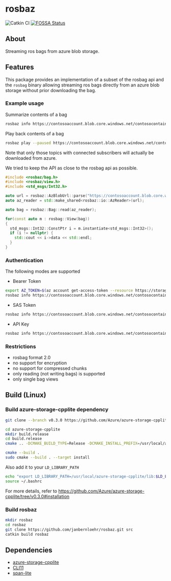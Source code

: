 # rosbaz

![Catkin CI](https://github.com/janbernloehr/rosbaz/workflows/Catkin%20CI/badge.svg) [![FOSSA Status](https://app.fossa.com/api/projects/git%2Bgithub.com%2Fjanbernloehr%2Frosbaz.svg?type=shield)](https://app.fossa.com/projects/git%2Bgithub.com%2Fjanbernloehr%2Frosbaz?ref=badge_shield)

## About

Streaming ros bags from azure blob storage.

## Features

This package provides an implementation of a subset of the rosbag api and the `rosbag` binary allowing streaming ros bags directly from an azure blob storage without prior downloading the bag.

### Example usage

Summarize contents of a bag
```bash
rosbaz info https://contosoaccount.blob.core.windows.net/contosocontainer/my.bag?SAS_TOKEN
```

Play back contents of a bag
```bash
rosbaz play --paused https://contosoaccount.blob.core.windows.net/contosocontainer/my.bag?SAS_TOKEN
```

Note that only those topics with connected subscribers will actually be downloaded from azure.

We tried to keep the API as close to the rosbag api as possible.

```c++
#include <rosbaz/bag.h>
#include <rosbaz/view.h>
#include <std_msgs/Int32.h>

auto url = rosbaz::AzBlobUrl::parse("https://contosoaccount.blob.core.windows.net/contosocontainer/my.bag?SAS_TOKEN");
auto az_reader = std::make_shared<rosbaz::io::AzReader>(url);

auto bag = rosbaz::Bag::read(az_reader);

for(const auto m : rosbag::View(bag))
{
  std_msgs::Int32::ConstPtr i = m.instantiate<std_msgs::Int32>();
  if (i != nullptr) {
    std::cout << i->data << std::endl;
  }
}
```

### Authentication

The following modes are supported
- Bearer Token
```bash
export AZ_TOKEN=$(az account get-access-token --resource https://storage.azure.com/ -o tsv --query accessToken)
rosbaz info https://contosoaccount.blob.core.windows.net/contosocontainer/my.bag --token $AZ_TOKEN
```
- SAS Token
```bash
rosbaz info https://contosoaccount.blob.core.windows.net/contosocontainer/my.bag?SAS_TOKEN
```
- API Key
```bash
rosbaz info https://contosoaccount.blob.core.windows.net/contosocontainer/my.bag --account-key $ACCOUNT_KEY
```

### Restrictions
- rosbag format 2.0
- no support for encryption
- no support for compressed chunks
- only reading (not writing bags) is supported
- only single bag views

## Build (Linux)

### Build azure-storage-cpplite dependency

```bash
git clone --branch v0.3.0 https://github.com/Azure/azure-storage-cpplite.git

cd azure-storage-cpplite
mkdir build.release
cd build.release
cmake .. -DCMAKE_BUILD_TYPE=Release -DCMAKE_INSTALL_PREFIX=/usr/local/azure-storage-cpplite -DBUILD_SHARED_LIBS=ON

cmake --build .
sudo cmake --build . --target install
```

Also add it to your `LD_LIBRARY_PATH`
```bash
echo "export LD_LIBRARY_PATH=/usr/local/azure-storage-cpplite/lib:$LD_LIBRARY_PATH" >> ~/.bashrc
source ~/.bashrc
```

For more details, refer to https://github.com/Azure/azure-storage-cpplite/tree/v0.3.0#installation

### Build rosbaz

```bash
mkdir rosbaz
cd rosbaz
git clone https://github.com/janbernloehr/rosbaz.git src
catkin build rosbaz
```

## Dependencies

- [azure-storage-cpplite](https://github.com/Azure/azure-storage-cpplite)
- [CLI11](https://github.com/CLIUtils/CLI11)
- [span-lite](https://github.com/martinmoene/span-lite)
